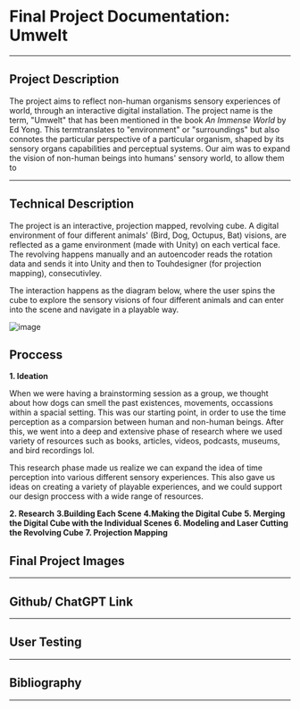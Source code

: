 # Final Project Documentation: Umwelt

---

## Project Description

The project aims to reflect non-human organisms sensory experiences of world, through an interactive digital installation. The project name is the term, "Umwelt" that has been mentioned in the book *An Immense World* by Ed Yong. This termtranslates to "environment" or "surroundings" but also connotes the particular perspective of a particular organism, shaped by its sensory organs capabilities and perceptual systems. Our aim was to expand the vision of non-human beings into humans' sensory world, to allow them to  

---
## Technical Description
The project is an interactive, projection mapped, revolving cube. A digital environment of four different animals' (Bird, Dog, Octupus, Bat) visions, are reflected as a game environment (made with Unity) on each vertical face. The revolving happens manually and an autoencoder reads the rotation data and sends it into Unity and then to Touhdesigner (for projection mapping), consecutivley. 

The interaction happens as the diagram below, where the user spins the cube to explore the sensory visions of four different animals  and can enter into the scene and navigate in a  playable way.

![image](https://github.com/user-attachments/assets/6f8c7ca7-5303-4598-86ab-dc3d2b6b9617)


## Proccess

**1. Ideation**</br>

When we were having a brainstorming session as a group, we thought about how dogs can smell the past existences, movements, occassions within a spacial setting. This was our starting point, in order to use the time perception as a comparsion between human and non-human beings. After this, we went into a deep and extensive phase of research where we used variety of resources such as books, articles, videos, podcasts, museums, and bird recordings lol. 

This research phase made us realize we can expand the idea of time perception into various different sensory experiences. This also gave us ideas on creating a variety of playable experiences, and we could support our design proccess with a wide range of resources.


**2. Research**
**3.Building Each Scene**
**4.Making the Digital Cube**
**5. Merging the Digital Cube with the Individual Scenes**
**6. Modeling and Laser Cutting the Revolving Cube**
**7. Projection Mapping**

## Final Project Images 
---
## Github/ ChatGPT Link
---
## User Testing
---
## Bibliography
---
